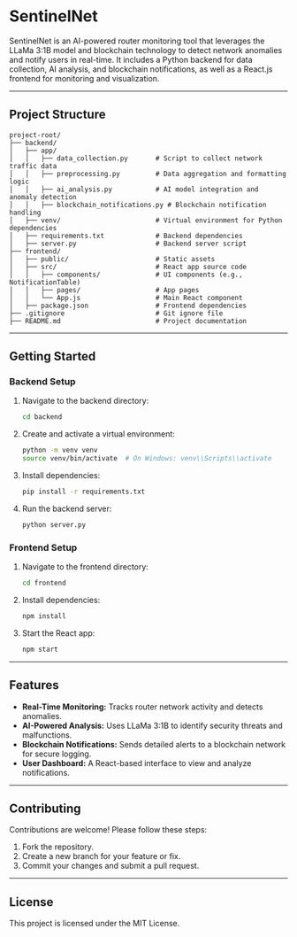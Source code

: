 # SentinelNet

SentinelNet is an AI-powered router monitoring tool that leverages the LLaMa 3:1B model and blockchain technology to detect network anomalies and notify users in real-time. It includes a Python backend for data collection, AI analysis, and blockchain notifications, as well as a React.js frontend for monitoring and visualization.

---

## Project Structure
```
project-root/
├── backend/
│   ├── app/
│   │   ├── data_collection.py       # Script to collect network traffic data
│   │   ├── preprocessing.py         # Data aggregation and formatting logic
│   │   ├── ai_analysis.py           # AI model integration and anomaly detection
│   │   ├── blockchain_notifications.py # Blockchain notification handling
│   ├── venv/                        # Virtual environment for Python dependencies
│   ├── requirements.txt             # Backend dependencies
│   ├── server.py                    # Backend server script
├── frontend/
│   ├── public/                      # Static assets
│   ├── src/                         # React app source code
│   │   ├── components/              # UI components (e.g., NotificationTable)
│   │   ├── pages/                   # App pages
│   │   └── App.js                   # Main React component
│   ├── package.json                 # Frontend dependencies
├── .gitignore                       # Git ignore file
├── README.md                        # Project documentation
```

---


## Getting Started

### Backend Setup
1. Navigate to the backend directory:
   ```bash
   cd backend
   ```
2. Create and activate a virtual environment:
   ```bash
   python -m venv venv
   source venv/bin/activate  # On Windows: venv\\Scripts\\activate
   ```
3. Install dependencies:
   ```bash
   pip install -r requirements.txt
   ```
4. Run the backend server:
   ```bash
   python server.py
   ```

### Frontend Setup
1. Navigate to the frontend directory:
   ```bash
   cd frontend
   ```
2. Install dependencies:
   ```bash
   npm install
   ```
3. Start the React app:
   ```bash
   npm start
   ```

---

## Features
- **Real-Time Monitoring:** Tracks router network activity and detects anomalies.
- **AI-Powered Analysis:** Uses LLaMa 3:1B to identify security threats and malfunctions.
- **Blockchain Notifications:** Sends detailed alerts to a blockchain network for secure logging.
- **User Dashboard:** A React-based interface to view and analyze notifications.

---

## Contributing
Contributions are welcome! Please follow these steps:
1. Fork the repository.
2. Create a new branch for your feature or fix.
3. Commit your changes and submit a pull request.

---

## License
This project is licensed under the MIT License.

